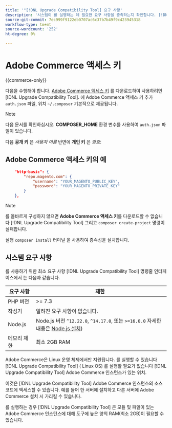 ```yaml
---
title: '"[!DNL Upgrade Compatibility Tool] 요구 사항'
description: '시스템이 를 실행하는 데 필요한 요구 사항을 충족하는지 확인합니다. [!DNL Upgrade Compatibility Tool] ( Adobe Commerce 프로젝트에 대한 명령줄 인터페이스 사용)을 참조하십시오. '
source-git-commit: 7ec999f9122eb0707ac6c37b7b49f9c423945318
workflow-type: tm+mt
source-wordcount: '252'
ht-degree: 0%

---
```



# Adobe Commerce 액세스 키

{{commerce-only}}

다음을 수행해야 합니다. [Adobe Commerce 액세스 키](https://devdocs.magento.com/marketplace/sellers/profile-information.html#access-keys) 를 다운로드하여 사용하려면 [!DNL Upgrade Compatibility Tool]. 에 Adobe Commerce 액세스 키 추가 `auth.json` 파일, 위치 `~/.composer` 기본적으로 제공됩니다.

>[!NOTE]
>
>다음 문서를 확인하십시오. **COMPOSER_HOME** 환경 변수를 사용하여 `auth.json` 파일이 있습니다.

다음 **공개 키** 은 _사용자 이름_ 반면에 **개인 키** 은 _암호_:

## Adobe Commerce 액세스 키의 예

```json
    "http-basic": {
        "repo.magento.com": {
            "username": "YOUR_MAGENTO_PUBLIC_KEY",
            "password": "YOUR_MAGENTO_PRIVATE_KEY"
        }
    },
```

>[!NOTE]
>
> 를 올바르게 구성하지 않으면 **Adobe Commerce 액세스 키**&#x200B;를 다운로드할 수 없습니다 [!DNL Upgrade Compatibility Tool] 그리고 `composer create-project` 명령이 실패합니다.

실행 `composer install` 터미널 을 사용하여 종속성을 설치합니다.

## 시스템 요구 사항

를 사용하기 위한 최소 요구 사항 [!DNL Upgrade Compatibility Tool] 명령줄 인터페이스에서 는 다음과 같습니다.

| **요구 사항** | **제한** |
|----------------|-----------------|
| PHP 버전 | >= 7.3 |
| 작성기 | 알려진 요구 사항이 없습니다. |
| Node.js | Node.js 버전 `^12.22.0`, `^14.17.0`, 또는 `>=16.0.0` 자세한 내용은 [Node.js 설치](https://nodejs.dev/learn/how-to-install-nodejs)) |
| 메모리 제한 | 최소 2GB RAM |

Adobe Commerce은 Linux 운영 체제에서만 지원됩니다. 를 실행할 수 있습니다 [!DNL Upgrade Compatibility Tool] ( Linux OS) 를 실행할 필요가 없습니다 [!DNL Upgrade Compatibility Tool] Adobe Commerce 인스턴스가 있는 위치.

이것은 [!DNL Upgrade Compatibility Tool] Adobe Commerce 인스턴스의 소스 코드에 액세스할 수 있습니다. 예를 들어 한 서버에 설치하고 다른 서버에 Adobe Commerce 설치 시 가리킬 수 있습니다.

를 실행하는 경우 [!DNL Upgrade Compatibility Tool] 큰 모듈 및 파일이 있는 Adobe Commerce 인스턴스에 대해 도구에 높은 양의 RAM(최소 2GB)이 필요할 수 있습니다.
